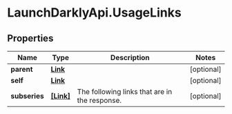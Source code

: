 # LaunchDarklyApi.UsageLinks

## Properties
Name | Type | Description | Notes
------------ | ------------- | ------------- | -------------
**parent** | [**Link**](Link.md) |  | [optional] 
**self** | [**Link**](Link.md) |  | [optional] 
**subseries** | [**[Link]**](Link.md) | The following links that are in the response. | [optional] 


